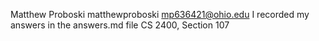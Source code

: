 Matthew Proboski
matthewproboski
mp636421@ohio.edu
I recorded my answers in the answers.md file
CS 2400, Section 107
